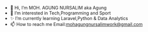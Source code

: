 - 👋 Hi, I’m MOH. AGUNG NURSALIM aka Agung
- 👀 I’m interested in Tech,Programming and Sport
- ✨  I’m currently learning Laravel,Python & Data Analytics
- 📫 How to reach me Email:mohagungnursalimwork@gmail.com

<!---
mohagungnursalim/mohagungnursalim is a ✨ special ✨ repository because its `README.md` (this file) appears on your GitHub profile.
You can click the Preview link to take a look at your changes.
--->

